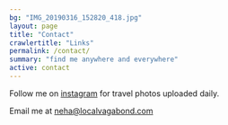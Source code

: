 ```yaml
---
bg: "IMG_20190316_152820_418.jpg"
layout: page
title: "Contact"
crawlertitle: "Links"
permalink: /contact/
summary: "find me anywhere and everywhere"
active: contact
---
```


Follow me on [instagram](https://www.instagram.com/localvagabond/?hl=en/) for travel photos uploaded daily.

Email me at neha@localvagabond.com